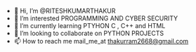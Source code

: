 - 👋 Hi, I’m @RITESHKUMARTHAKUR
- 👀 I’m interested PROGRAMMING AND CYBER SECURITY
- 🌱 I’m currently learning PTYHON C , C++ and HTML
- 💞️ I’m looking to collaborate on PYTHON PROJECTS
- 📫 How to reach me mail_me_at thakurram2668@gmail.com

<!---
RITESHKUMARTHAKUR/RITESHKUMARTHAKUR is a ✨ special ✨ repository because its `README.md` (this file) appears on your GitHub profile.
You can click the Preview link to take a look at your changes.
--->
